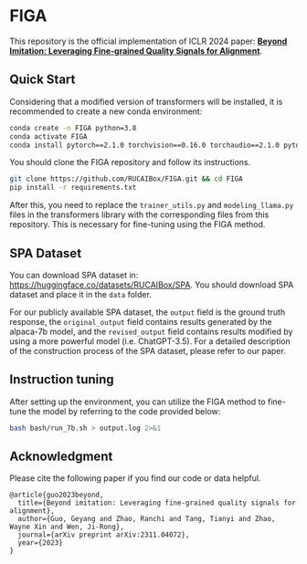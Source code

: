 # FIGA
This repository is the official implementation of ICLR 2024 paper: **[Beyond Imitation: Leveraging Fine-grained Quality Signals for Alignment](https://arxiv.org/pdf/2311.04072.pdf)**. 


## Quick Start
Considering that a modified version of transformers will be installed, it is recommended to create a new conda environment:
```bash
conda create -n FIGA python=3.8
conda activate FIGA
conda install pytorch==2.1.0 torchvision==0.16.0 torchaudio==2.1.0 pytorch-cuda=12.1 -c pytorch -c nvidia
```
You should clone the FIGA repository and follow its instructions.
```bash
git clone https://github.com/RUCAIBox/FIGA.git && cd FIGA
pip install -r requirements.txt
```

After this, you need to replace the `trainer_utils.py` and `modeling_llama.py` files in the transformers library with the corresponding files from this repository. This is necessary for fine-tuning using the FIGA method.

## SPA Dataset

You can download SPA dataset in: https://huggingface.co/datasets/RUCAIBox/SPA. You should download SPA dataset and place it in the `data` folder.

For our publicly available SPA dataset, the `output` field is the ground truth response, the `original_output` field contains results generated by the alpaca-7b model, and the `revised_output` field contains results modified by using a more powerful model (i.e. ChatGPT-3.5). For a detailed description of the construction process of the SPA dataset, please refer to our paper.


## Instruction tuning
After setting up the environment, you can utilize the FIGA method to fine-tune the model by referring to the code provided below:

```bash
bash bash/run_7b.sh > output.log 2>&1
```

## Acknowledgment

Please cite the following paper if you find our code or data helpful.

```
@article{guo2023beyond,
  title={Beyond imitation: Leveraging fine-grained quality signals for alignment},
  author={Guo, Geyang and Zhao, Ranchi and Tang, Tianyi and Zhao, Wayne Xin and Wen, Ji-Rong},
  journal={arXiv preprint arXiv:2311.04072},
  year={2023}
}
```


